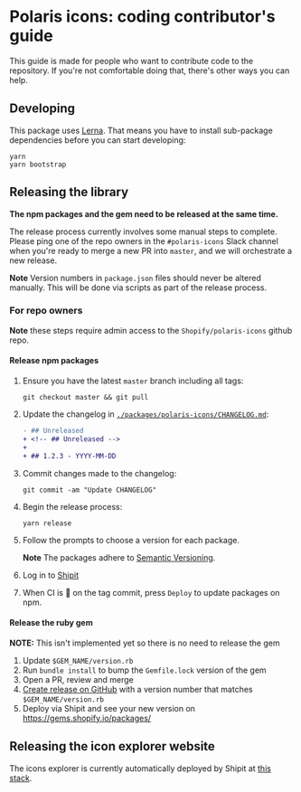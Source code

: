 # Polaris icons: coding contributor's guide

This guide is made for people who want to contribute code to the repository. If you're not comfortable doing that, there's other ways you can help.

## Developing

This package uses [Lerna](https://github.com/lerna/lerna). That means you have to install sub-package dependencies before you can start developing:

```
yarn
yarn bootstrap
```

## Releasing the library

**The npm packages and the gem need to be released at the same time.**

The release process currently involves some manual steps to complete. Please ping one of the repo owners in the `#polaris-icons` Slack channel when you're ready to merge a new PR into `master`, and we will orchestrate a new release.

**Note** Version numbers in `package.json` files should never be altered manually. This will be done via scripts as part of the release process.

### For repo owners

**Note** these steps require admin access to the `Shopify/polaris-icons` github repo.

#### Release npm packages

1. Ensure you have the latest `master` branch including all tags:

   ```
   git checkout master && git pull
   ```

1. Update the changelog in [`./packages/polaris-icons/CHANGELOG.md`](https://github.com/Shopify/polaris-icons/blob/master/packages/polaris-icons/CHANGELOG.md):

   ```diff
   - ## Unreleased
   + <!-- ## Unreleased -->
   +
   + ## 1.2.3 - YYYY-MM-DD
   ```

1. Commit changes made to the changelog:

   ```
   git commit -am "Update CHANGELOG"
   ```

1. Begin the release process:

   ```
   yarn release
   ```

1. Follow the prompts to choose a version for each package.

   **Note** The packages adhere to [Semantic Versioning](https://semver.org/spec/v2.0.0.html).

1. Log in to [Shipit](https://shipit.shopify.io/shopify/polaris-icons/libraries)
1. When CI is 🍏 on the tag commit, press `Deploy` to update packages on npm.

#### Release the ruby gem

**NOTE:** This isn't implemented yet so there is no need to release the gem

1. Update `$GEM_NAME/version.rb`
1. Run `bundle install` to bump the `Gemfile.lock` version of the gem
1. Open a PR, review and merge
1. [Create release on GitHub](https://help.github.com/articles/creating-releases/) with a version number that matches `$GEM_NAME/version.rb`
1. Deploy via Shipit and see your new version on https://gems.shopify.io/packages/

## Releasing the icon explorer website

The icons explorer is currently automatically deployed by Shipit at [this stack](https://shipit.shopify.io/shopify/polaris-icons/production).
